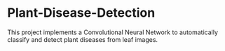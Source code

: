# Plant-Disease-Detection
This project implements a Convolutional Neural Network to automatically classify and detect plant diseases from leaf images.
